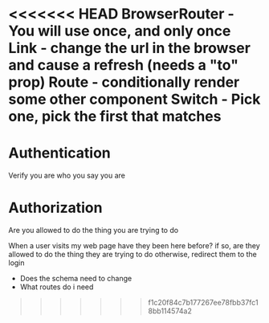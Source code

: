 <<<<<<< HEAD
BrowserRouter - You will use once, and only once
Link - change the url in the browser and cause a refresh (needs a "to" prop)
Route - conditionally render some other component
Switch - Pick one, pick the first that matches
=======
# Authentication
Verify you are who you say you are

# Authorization
Are you allowed to do the thing you are trying to do

When a user visits my web page
have they been here before?
if so, are they allowed to do the thing they are trying to do
otherwise,
redirect them to the login


- Does the schema need to change
- What routes do i need
>>>>>>> f1c20f84c7b177267ee78fbb37fc18bb114574a2
